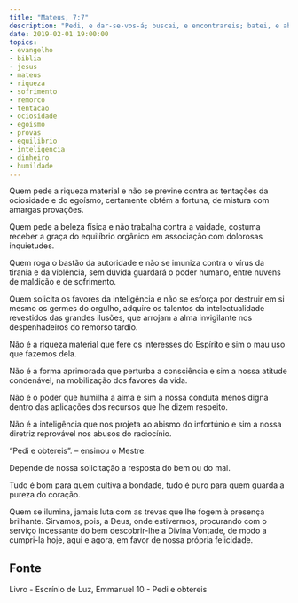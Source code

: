 ```yaml
---
title: "Mateus, 7:7"
description: "Pedi, e dar-se-vos-á; buscai, e encontrareis; batei, e abrir-se-vos-á."
date: 2019-02-01 19:00:00
topics: 
- evangelho
- biblia
- jesus
- mateus
- riqueza
- sofrimento
- remorco
- tentacao
- ociosidade
- egoismo
- provas
- equilibrio
- inteligencia
- dinheiro
- humildade
---
```


Quem pede a riqueza material e não se previne contra as tentações da ociosidade e do
egoísmo, certamente obtém a fortuna, de mistura com amargas provações.

Quem pede a beleza física e não trabalha contra a vaidade, costuma receber a graça do
equilíbrio orgânico em associação com dolorosas inquietudes.

Quem roga o bastão da autoridade e não se imuniza contra o vírus da tirania e da
violência, sem dúvida guardará o poder humano, entre nuvens de maldição e de
sofrimento.

Quem solicita os favores da inteligência e não se esforça por destruir em si mesmo os
germes do orgulho, adquire os talentos da intelectualidade revestidos das grandes
ilusões, que arrojam a alma invigilante nos despenhadeiros do remorso tardio.

Não é a riqueza material que fere os interesses do Espírito e sim o mau uso que fazemos
dela.

Não é a forma aprimorada que perturba a consciência e sim a nossa atitude condenável,
na mobilização dos favores da vida.

Não é o poder que humilha a alma e sim a nossa conduta menos digna dentro das
aplicações dos recursos que lhe dizem respeito.

Não é a inteligência que nos projeta ao abismo do infortúnio e sim a nossa diretriz
reprovável nos abusos do raciocínio.

“Pedi e obtereis”. – ensinou o Mestre.

Depende de nossa solicitação a resposta do bem ou do mal.

Tudo é bom para quem cultiva a bondade, tudo é puro para quem guarda a pureza do
coração.

Quem se ilumina, jamais luta com as trevas que lhe fogem à presença brilhante.
Sirvamos, pois, a Deus, onde estivermos, procurando com o serviço incessante do
bem descobrir-lhe a Divina Vontade, de modo a cumpri-la hoje, aqui e agora, em
favor de nossa própria felicidade.

## Fonte
Livro - Escrínio de Luz, Emmanuel
10 - Pedi e obtereis

